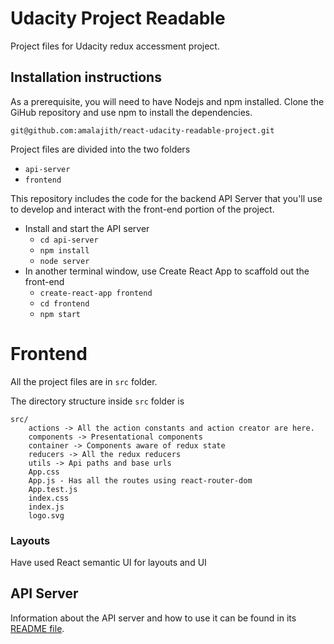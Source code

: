 
# Udacity Project Readable

Project files for Udacity redux accessment project.

## Installation instructions

As a prerequisite, you will need to have Nodejs and npm installed.
Clone the GiHub repository and use npm to install the dependencies.

`git@github.com:amalajith/react-udacity-readable-project.git`

Project files are divided into the two folders
   - `api-server`
   - `frontend`
 
This repository includes the code for the backend API Server that you'll use to develop and interact with the front-end portion of the project.

* Install and start the API server
    - `cd api-server`
    - `npm install`
    - `node server`
* In another terminal window, use Create React App to scaffold out the front-end
    - `create-react-app frontend`
    - `cd frontend`
    - `npm start`
    
# Frontend

All the project files are in `src` folder. 

The directory structure inside `src` folder is 

```
src/
    actions -> All the action constants and action creator are here.
    components -> Presentational components
    container -> Components aware of redux state
    reducers -> All the redux reducers
    utils -> Api paths and base urls
    App.css
    App.js - Has all the routes using react-router-dom
    App.test.js
    index.css
    index.js
    logo.svg
```

### Layouts
Have used React semantic UI for layouts and UI

## API Server

Information about the API server and how to use it can be found in its [README file](api-server/README.md).
